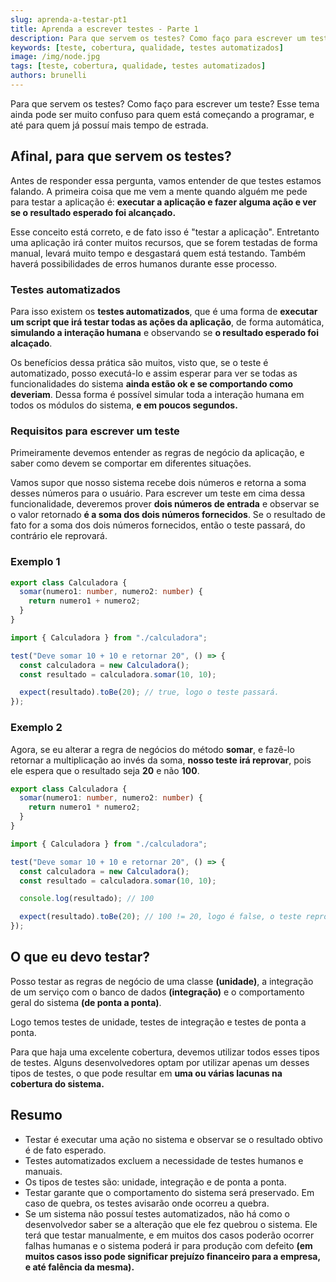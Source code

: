 ```yaml
---
slug: aprenda-a-testar-pt1
title: Aprenda a escrever testes - Parte 1
description: Para que servem os testes? Como faço para escrever um teste?
keywords: [teste, cobertura, qualidade, testes automatizados]
image: /img/node.jpg
tags: [teste, cobertura, qualidade, testes automatizados]
authors: brunelli
---
```


Para que servem os testes? Como faço para escrever um teste? Esse tema ainda pode ser muito confuso para quem está começando a programar, e até para quem já possuí mais tempo de estrada.

<!-- truncate -->

## Afinal, para que servem os testes?

Antes de responder essa pergunta, vamos entender de que testes estamos falando. A primeira coisa que me vem a mente quando alguém me pede para testar a aplicação é: **executar a aplicação e fazer alguma ação e ver se o resultado esperado foi alcançado.**

Esse conceito está correto, e de fato isso é "testar a aplicação". Entretanto uma aplicação irá conter muitos recursos, que se forem testadas de forma manual, levará muito tempo e desgastará quem está testando. Também haverá possibilidades de erros humanos durante esse processo.

### Testes automatizados

Para isso existem os **testes automatizados**, que é uma forma de **executar um script que irá testar todas as ações da aplicação**, de forma automática, **simulando a interação humana** e observando se **o resultado esperado foi alcaçado**.

Os benefícios dessa prática são muitos, visto que, se o teste é automatizado, posso executá-lo e assim esperar para ver se todas as funcionalidades do sistema **ainda estão ok e se comportando como deveriam**. Dessa forma é possível simular toda a interação humana em todos os módulos do sistema, **e em poucos segundos.**

### Requisitos para escrever um teste

Primeiramente devemos entender as regras de negócio da aplicação, e saber como devem se comportar em diferentes situações.

Vamos supor que nosso sistema recebe dois números e retorna a soma desses números para o usuário. Para escrever um teste em cima dessa funcionalidade, deveremos prover **dois números de entrada** e observar se o valor retornado **é a soma dos dois números fornecidos**. Se o resultado de fato for a soma dos dois números fornecidos, então o teste passará, do contrário ele reprovará.

### Exemplo 1

```ts title="calculadora.ts"
export class Calculadora {
  somar(numero1: number, numero2: number) {
    return numero1 + numero2;
  }
}
```

```ts title="calculadora.test.ts"
import { Calculadora } from "./calculadora";

test("Deve somar 10 + 10 e retornar 20", () => {
  const calculadora = new Calculadora();
  const resultado = calculadora.somar(10, 10);

  expect(resultado).toBe(20); // true, logo o teste passará.
});
```

### Exemplo 2

Agora, se eu alterar a regra de negócios do método **somar**, e fazê-lo retornar a multiplicação ao invés da soma, **nosso teste irá reprovar**, pois ele espera que o resultado seja **20** e não **100**.

```ts title="calculadora.ts"
export class Calculadora {
  somar(numero1: number, numero2: number) {
    return numero1 * numero2;
  }
}
```

```ts title="calculadora.test.ts"
import { Calculadora } from "./calculadora";

test("Deve somar 10 + 10 e retornar 20", () => {
  const calculadora = new Calculadora();
  const resultado = calculadora.somar(10, 10);

  console.log(resultado); // 100

  expect(resultado).toBe(20); // 100 != 20, logo é false, o teste reprovará.
});
```

## O que eu devo testar?

Posso testar as regras de negócio de uma classe **(unidade)**, a integração de um serviço com o banco de dados **(integração)** e o comportamento geral do sistema **(de ponta a ponta)**.

Logo temos testes de unidade, testes de integração e testes de ponta a ponta.

Para que haja uma excelente cobertura, devemos utilizar todos esses tipos de testes. Alguns desenvolvedores optam por utilizar apenas um desses tipos de testes, o que pode resultar em **uma ou várias lacunas na cobertura do sistema.**

## Resumo

- Testar é executar uma ação no sistema e observar se o resultado obtivo é de fato esperado.
- Testes automatizados excluem a necessidade de testes humanos e manuais.
- Os tipos de testes são: unidade, integração e de ponta a ponta.
- Testar garante que o comportamento do sistema será preservado. Em caso de quebra, os testes avisarão onde ocorreu a quebra.
- Se um sistema não possuí testes automatizados, não há como o desenvolvedor saber se a alteração que ele fez quebrou o sistema. Ele terá que testar manualmente, e em muitos dos casos poderão ocorrer falhas humanas e o sistema poderá ir para produção com defeito **(em muitos casos isso pode significar prejuízo financeiro para a empresa, e até falência da mesma).**

